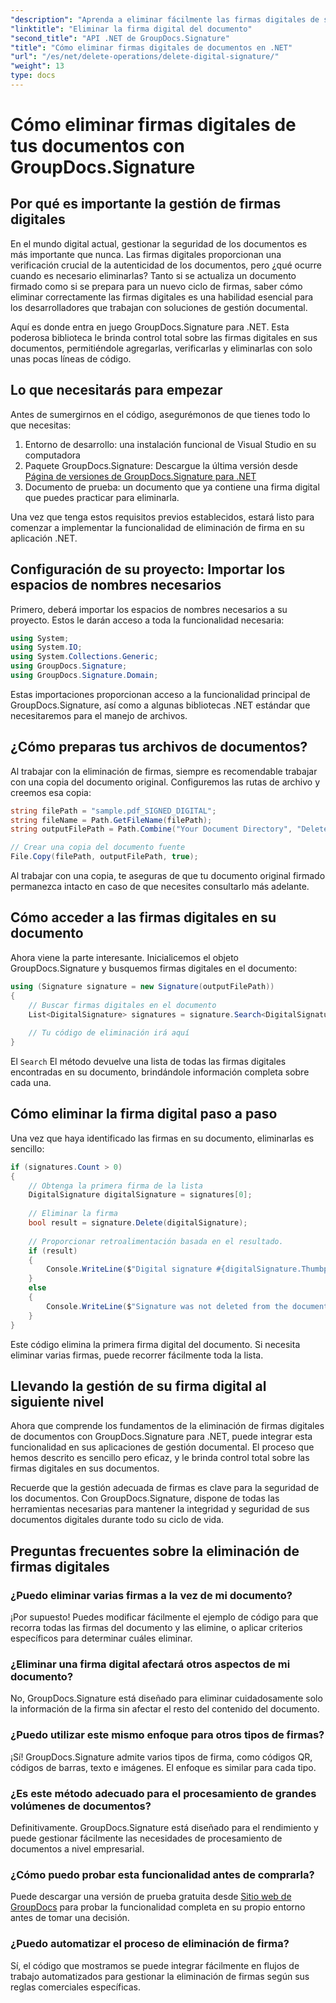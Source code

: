 ```yaml
---
"description": "Aprenda a eliminar fácilmente las firmas digitales de sus documentos con GroupDocs.Signature para .NET. Nuestra guía paso a paso le ayuda a mantener la seguridad de sus documentos sin esfuerzo."
"linktitle": "Eliminar la firma digital del documento"
"second_title": "API .NET de GroupDocs.Signature"
"title": "Cómo eliminar firmas digitales de documentos en .NET"
"url": "/es/net/delete-operations/delete-digital-signature/"
"weight": 13
type: docs
---
```

# Cómo eliminar firmas digitales de tus documentos con GroupDocs.Signature

## Por qué es importante la gestión de firmas digitales

En el mundo digital actual, gestionar la seguridad de los documentos es más importante que nunca. Las firmas digitales proporcionan una verificación crucial de la autenticidad de los documentos, pero ¿qué ocurre cuando es necesario eliminarlas? Tanto si se actualiza un documento firmado como si se prepara para un nuevo ciclo de firmas, saber cómo eliminar correctamente las firmas digitales es una habilidad esencial para los desarrolladores que trabajan con soluciones de gestión documental.

Aquí es donde entra en juego GroupDocs.Signature para .NET. Esta poderosa biblioteca le brinda control total sobre las firmas digitales en sus documentos, permitiéndole agregarlas, verificarlas y eliminarlas con solo unas pocas líneas de código.

## Lo que necesitarás para empezar

Antes de sumergirnos en el código, asegurémonos de que tienes todo lo que necesitas:

1. Entorno de desarrollo: una instalación funcional de Visual Studio en su computadora
2. Paquete GroupDocs.Signature: Descargue la última versión desde [Página de versiones de GroupDocs.Signature para .NET](https://releases.groupdocs.com/signature/net/)
3. Documento de prueba: un documento que ya contiene una firma digital que puedes practicar para eliminarla.

Una vez que tenga estos requisitos previos establecidos, estará listo para comenzar a implementar la funcionalidad de eliminación de firma en su aplicación .NET.

## Configuración de su proyecto: Importar los espacios de nombres necesarios

Primero, deberá importar los espacios de nombres necesarios a su proyecto. Estos le darán acceso a toda la funcionalidad necesaria:

```csharp
using System;
using System.IO;
using System.Collections.Generic;
using GroupDocs.Signature;
using GroupDocs.Signature.Domain;
```

Estas importaciones proporcionan acceso a la funcionalidad principal de GroupDocs.Signature, así como a algunas bibliotecas .NET estándar que necesitaremos para el manejo de archivos.

## ¿Cómo preparas tus archivos de documentos?

Al trabajar con la eliminación de firmas, siempre es recomendable trabajar con una copia del documento original. Configuremos las rutas de archivo y creemos esa copia:

```csharp
string filePath = "sample.pdf_SIGNED_DIGITAL";
string fileName = Path.GetFileName(filePath);
string outputFilePath = Path.Combine("Your Document Directory", "DeleteDigital", fileName);

// Crear una copia del documento fuente
File.Copy(filePath, outputFilePath, true);
```

Al trabajar con una copia, te aseguras de que tu documento original firmado permanezca intacto en caso de que necesites consultarlo más adelante.

## Cómo acceder a las firmas digitales en su documento

Ahora viene la parte interesante. Inicialicemos el objeto GroupDocs.Signature y busquemos firmas digitales en el documento:

```csharp
using (Signature signature = new Signature(outputFilePath))
{
    // Buscar firmas digitales en el documento
    List<DigitalSignature> signatures = signature.Search<DigitalSignature>(SignatureType.Digital);
    
    // Tu código de eliminación irá aquí
}
```

El `Search` El método devuelve una lista de todas las firmas digitales encontradas en su documento, brindándole información completa sobre cada una.

## Cómo eliminar la firma digital paso a paso

Una vez que haya identificado las firmas en su documento, eliminarlas es sencillo:

```csharp
if (signatures.Count > 0)
{
    // Obtenga la primera firma de la lista
    DigitalSignature digitalSignature = signatures[0];
    
    // Eliminar la firma
    bool result = signature.Delete(digitalSignature);
    
    // Proporcionar retroalimentación basada en el resultado.
    if (result)
    {
        Console.WriteLine($"Digital signature #{digitalSignature.Thumbprint} from {digitalSignature.SignTime.ToShortDateString()} was deleted from document ['{fileName}'].");
    }
    else
    {
        Console.WriteLine($"Signature was not deleted from the document! Signature# {digitalSignature.Thumbprint} was not found!");
    }
}
```

Este código elimina la primera firma digital del documento. Si necesita eliminar varias firmas, puede recorrer fácilmente toda la lista.

## Llevando la gestión de su firma digital al siguiente nivel

Ahora que comprende los fundamentos de la eliminación de firmas digitales de documentos con GroupDocs.Signature para .NET, puede integrar esta funcionalidad en sus aplicaciones de gestión documental. El proceso que hemos descrito es sencillo pero eficaz, y le brinda control total sobre las firmas digitales en sus documentos.

Recuerde que la gestión adecuada de firmas es clave para la seguridad de los documentos. Con GroupDocs.Signature, dispone de todas las herramientas necesarias para mantener la integridad y seguridad de sus documentos digitales durante todo su ciclo de vida.

## Preguntas frecuentes sobre la eliminación de firmas digitales

### ¿Puedo eliminar varias firmas a la vez de mi documento?
¡Por supuesto! Puedes modificar fácilmente el ejemplo de código para que recorra todas las firmas del documento y las elimine, o aplicar criterios específicos para determinar cuáles eliminar.

### ¿Eliminar una firma digital afectará otros aspectos de mi documento?
No, GroupDocs.Signature está diseñado para eliminar cuidadosamente solo la información de la firma sin afectar el resto del contenido del documento.

### ¿Puedo utilizar este mismo enfoque para otros tipos de firmas?
¡Sí! GroupDocs.Signature admite varios tipos de firma, como códigos QR, códigos de barras, texto e imágenes. El enfoque es similar para cada tipo.

### ¿Es este método adecuado para el procesamiento de grandes volúmenes de documentos?
Definitivamente. GroupDocs.Signature está diseñado para el rendimiento y puede gestionar fácilmente las necesidades de procesamiento de documentos a nivel empresarial.

### ¿Cómo puedo probar esta funcionalidad antes de comprarla?
Puede descargar una versión de prueba gratuita desde [Sitio web de GroupDocs](https://releases.groupdocs.com/) para probar la funcionalidad completa en su propio entorno antes de tomar una decisión.

### ¿Puedo automatizar el proceso de eliminación de firma?
Sí, el código que mostramos se puede integrar fácilmente en flujos de trabajo automatizados para gestionar la eliminación de firmas según sus reglas comerciales específicas.
